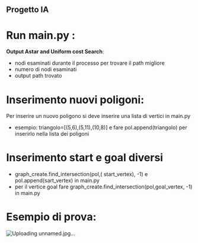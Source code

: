 ## Progetto IA
# Run main.py :
**Output Astar and Uniform cost Search**:
- nodi esaminati durante il processo per trovare il path migliore
- numero di nodi esaminati
- output path trovato

 # Inserimento nuovi poligoni:
 Per inserire un nuovo poligono si deve inserire una lista di vertici in main.py  
 - esempio:  triangolo=[(5,6),(5,11),(10,8)] e fare pol.append(triangolo) per inserirlo nella lista dei poligoni

 # Inserimento start e goal diversi 
- graph_create.find_intersection(pol,( start_vertex), -1) e pol.append(sart_vertex) in main.py
- per il vertice goal fare graph_create.find_intersection(pol,goal_vertex, -1) in main.py
  
# Esempio di prova: 

![Uploading unnamed.jpg…]()
